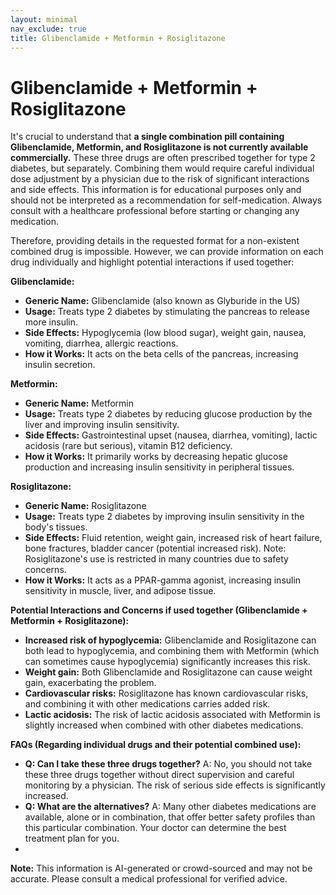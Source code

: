 ```yaml
---
layout: minimal
nav_exclude: true
title: Glibenclamide + Metformin + Rosiglitazone
---
```


# Glibenclamide + Metformin + Rosiglitazone

It's crucial to understand that **a single combination pill containing Glibenclamide, Metformin, and Rosiglitazone is not currently available commercially.**  These three drugs are often prescribed together for type 2 diabetes, but separately.  Combining them would require careful individual dose adjustment by a physician due to the risk of significant interactions and side effects.  This information is for educational purposes only and should not be interpreted as a recommendation for self-medication. Always consult with a healthcare professional before starting or changing any medication.


Therefore, providing details in the requested format for a non-existent combined drug is impossible. However, we can provide information on each drug individually and highlight potential interactions if used together:


**Glibenclamide:**

* **Generic Name:** Glibenclamide (also known as Glyburide in the US)
* **Usage:** Treats type 2 diabetes by stimulating the pancreas to release more insulin.
* **Side Effects:** Hypoglycemia (low blood sugar), weight gain, nausea, vomiting, diarrhea, allergic reactions.
* **How it Works:**  It acts on the beta cells of the pancreas, increasing insulin secretion.


**Metformin:**

* **Generic Name:** Metformin
* **Usage:** Treats type 2 diabetes by reducing glucose production by the liver and improving insulin sensitivity.
* **Side Effects:** Gastrointestinal upset (nausea, diarrhea, vomiting), lactic acidosis (rare but serious), vitamin B12 deficiency.
* **How it Works:** It primarily works by decreasing hepatic glucose production and increasing insulin sensitivity in peripheral tissues.


**Rosiglitazone:**

* **Generic Name:** Rosiglitazone
* **Usage:** Treats type 2 diabetes by improving insulin sensitivity in the body's tissues.
* **Side Effects:** Fluid retention, weight gain, increased risk of heart failure, bone fractures, bladder cancer (potential increased risk).  Note: Rosiglitazone's use is restricted in many countries due to safety concerns.
* **How it Works:** It acts as a PPAR-gamma agonist, increasing insulin sensitivity in muscle, liver, and adipose tissue.


**Potential Interactions and Concerns if used together (Glibenclamide + Metformin + Rosiglitazone):**

* **Increased risk of hypoglycemia:** Glibenclamide and Rosiglitazone can both lead to hypoglycemia, and combining them with Metformin (which can sometimes cause hypoglycemia) significantly increases this risk.
* **Weight gain:** Both Glibenclamide and Rosiglitazone can cause weight gain, exacerbating the problem.
* **Cardiovascular risks:** Rosiglitazone has known cardiovascular risks, and combining it with other medications carries added risk.
* **Lactic acidosis:** The risk of lactic acidosis associated with Metformin is slightly increased when combined with other diabetes medications.


**FAQs (Regarding individual drugs and their potential combined use):**

* **Q: Can I take these three drugs together?** A: No, you should not take these three drugs together without direct supervision and careful monitoring by a physician.  The risk of serious side effects is significantly increased.
* **Q: What are the alternatives?** A:  Many other diabetes medications are available, alone or in combination, that offer better safety profiles than this particular combination. Your doctor can determine the best treatment plan for you.
*

**Note:** This information is AI-generated or crowd-sourced and may not be accurate. Please consult a medical professional for verified advice.